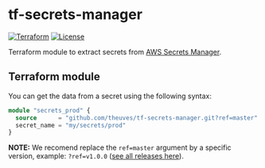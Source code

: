 # tf-secrets-manager

[![Terraform](https://github.com/theuves/tf-secrets-manager/actions/workflows/terraform.yml/badge.svg)](https://github.com/theuves/tf-secrets-manager/actions/workflows/terraform.yml)
[![License](https://img.shields.io/github/license/theuves/tf-secrets-manager)](https://github.com/theuves/tf-secrets-manager/blob/master/LICENSE)

Terraform module to extract secrets from [AWS Secrets Manager](https://aws.amazon.com/secrets-manager/).

## Terraform module

You can get the data from a secret using the following syntax:

```terraform
module "secrets_prod" {
  source      = "github.com/theuves/tf-secrets-manager.git?ref=master"
  secret_name = "my/secrets/prod"
}
```

**NOTE:** We recomend replace the `ref=master` argument by a specific version, example: `?ref=v1.0.0` ([see all releases here](https://github.com/theuves/tf-secrets-manager/releases)).
